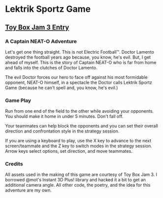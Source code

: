 # Lektrik Sportz Game
## [Toy Box Jam 3 Entry](https://itch.io/jam/toy-box-jam-3/entries)
### A Captain NEAT-O Adventure
Let's get one thing straight. This is not Electric Football™. Doctor Lamento destroyed the football years ago because, you know, he's evil. But, I get ahead of myself. This is the story of Captain NEAT-O who is far from home and falls into the clutches of Doctor Lamento.

The evil Doctor forces our hero to face off against his most formidable opponent, NEAT-O himself, in a spectacle the Doctor calls Lektrik Sportz Game (because he can't spell and, you know, he's evil.)

### Game Play
Run from one end of the field to the other while avoiding your opponents. You should make it home in under 5 minutes. Don't fall off.

Your teammates can help block the opponents and you can set their overall direction and confrontation style in the strategy session.

If you are using a keyboard to play, use the X key to advance to the next screen/teammate and  the Z key to switch modes in the strategy session.  Arrow keys select options, set direction, and move teammates.

### Credits

All assets used in the making of this game are courtesy of Toy Box Jam 3. I borrowed @mot's Instant 3D Plus! library and hacked it a bit to get an additional camera angle. All other code, the poetry, and the idea for this adventure are my own.
